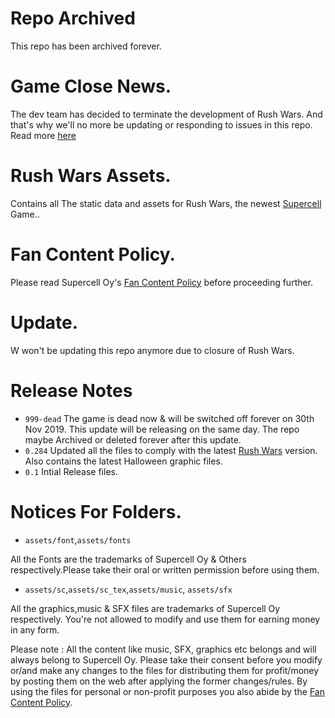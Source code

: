 # Repo Archived
 This repo has been archived forever.
# Game Close News.
 The dev team has decided to terminate the development of Rush Wars. And that's why we'll no more be updating or responding to issues in this repo.
 Read more [here](https://redd.it/drx6cv)
# Rush Wars Assets.
 Contains all The static data and assets for Rush Wars, the newest [Supercell](https://supercell.com) Game..

# Fan Content Policy.
 Please read Supercell Oy's [Fan Content Policy](https://supercell.com/en/fan-content-policy/)
 before proceeding further.
 
# Update.
W won't be updating this repo anymore due to closure of Rush Wars.

# Release Notes
 - `999-dead`
    The game is dead now & will be switched off forever on 30th Nov 2019. This update will be releasing on the same day. The repo maybe Archived or deleted forever after this update.
 - `0.284`
     Updated all the files to comply with the latest [Rush Wars](https://link.rushwarsgame.com) version. Also contains the latest Halloween graphic files.
  - `0.1`
   Intial Release files.
  


  
# Notices For Folders.
  - `assets/font`,`assets/fonts`
   
   All the Fonts are the trademarks of Supercell Oy & Others respectively.Please take their oral or written permission before using them.

 - `assets/sc`,`assets/sc_tex`,`assets/music`, `assets/sfx`
  
  All the graphics,music & SFX files are trademarks of Supercell Oy respectively. You're not allowed to modify and use them for earning money in any form.
  
  Please note : All the content like music, SFX, graphics etc belongs and will always belong to Supercell Oy. Please take their consent before you modify or/and make any changes to the files for distributing them for profit/money by posting them on the web after applying the former changes/rules. By using the files for personal or non-profit purposes you also abide by the [Fan Content Policy](https://github.com/psjbk/rw-assets/blob/master/README.MD#fan-content-policy).




